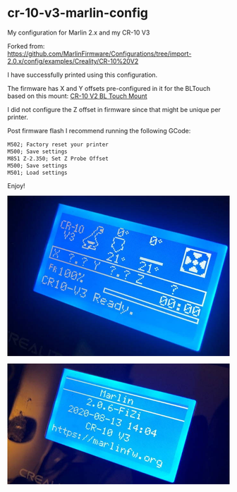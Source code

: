 # cr-10-v3-marlin-config

My configuration for Marlin 2.x and my CR-10 V3

Forked from: https://github.com/MarlinFirmware/Configurations/tree/import-2.0.x/config/examples/Creality/CR-10%20V2

I have successfully printed using this configuration.

The firmware has X and Y offsets pre-configured in it for the BLTouch based on this mount: [CR-10 V2 BL Touch Mount](https://www.thingiverse.com/thing:3947349)

I did not configure the Z offset in firmware since that might be unique per printer.

Post firmware flash I recommend running the following GCode:

```
M502; Factory reset your printer
M500; Save settings
M851 Z-2.350; Set Z Probe Offset
M500; Save settings
M501; Load settings
```

Enjoy!

![Status Screen](/images/status-screen.jpeg)

![Version Screen](/images/version-screen.jpeg)
